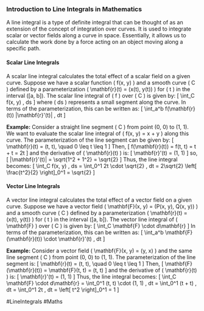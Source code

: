 ### Introduction to Line Integrals in Mathematics

A line integral is a type of definite integral that can be thought of as an extension of the concept of integration over curves. It is used to integrate scalar or vector fields along a curve in space. Essentially, it allows us to calculate the work done by a force acting on an object moving along a specific path.

#### Scalar Line Integrals
A scalar line integral calculates the total effect of a scalar field on a given curve. Suppose we have a scalar function \( f(x, y) \) and a smooth curve \( C \) defined by a parameterization \( \mathbf{r}(t) = (x(t), y(t)) \) for \( t \) in the interval \([a, b]\). The scalar line integral of \( f \) over \( C \) is given by:
\[
\int_C f(x, y) \, ds
\]
where \( ds \) represents a small segment along the curve. In terms of the parameterization, this can be written as:
\[
\int_a^b f(\mathbf{r}(t)) \|\mathbf{r}'(t)\| \, dt
\]

**Example:**
Consider a straight line segment \( C \) from point (0, 0) to (1, 1). We want to evaluate the scalar line integral of \( f(x, y) = x + y \) along this curve. The parameterization of the line segment can be given by:
\[
\mathbf{r}(t) = (t, t), \quad 0 \leq t \leq 1
\]
Then,
\[
f(\mathbf{r}(t)) = f(t, t) = t + t = 2t
\]
and the derivative of \( \mathbf{r}(t) \) is:
\[
\mathbf{r}'(t) = (1, 1)
\]
so,
\[
\|\mathbf{r}'(t)\| = \sqrt{1^2 + 1^2} = \sqrt{2}
\]
Thus, the line integral becomes:
\[
\int_C f(x, y) \, ds = \int_0^1 2t \cdot \sqrt{2} \, dt = 2\sqrt{2} \left[ \frac{t^2}{2} \right]_0^1 = \sqrt{2}
\]

#### Vector Line Integrals
A vector line integral calculates the total effect of a vector field on a given curve. Suppose we have a vector field \( \mathbf{F}(x, y) = (P(x, y), Q(x, y)) \) and a smooth curve \( C \) defined by a parameterization \( \mathbf{r}(t) = (x(t), y(t)) \) for \( t \) in the interval \([a, b]\). The vector line integral of \( \mathbf{F} \) over \( C \) is given by:
\[
\int_C \mathbf{F} \cdot d\mathbf{r}
\]
In terms of the parameterization, this can be written as:
\[
\int_a^b \mathbf{F}(\mathbf{r}(t)) \cdot \mathbf{r}'(t) \, dt
\]

**Example:**
Consider a vector field \( \mathbf{F}(x, y) = (y, x) \) and the same line segment \( C \) from point (0, 0) to (1, 1). The parameterization of the line segment is:
\[
\mathbf{r}(t) = (t, t), \quad 0 \leq t \leq 1
\]
Then,
\[
\mathbf{F}(\mathbf{r}(t)) = \mathbf{F}(t, t) = (t, t)
\]
and the derivative of \( \mathbf{r}(t) \) is:
\[
\mathbf{r}'(t) = (1, 1)
\]
Thus, the line integral becomes:
\[
\int_C \mathbf{F} \cdot d\mathbf{r} = \int_0^1 (t, t) \cdot (1, 1) \, dt = \int_0^1 (t + t) \, dt = \int_0^1 2t \, dt = \left[ t^2 \right]_0^1 = 1
\]

#LineIntegrals #Maths